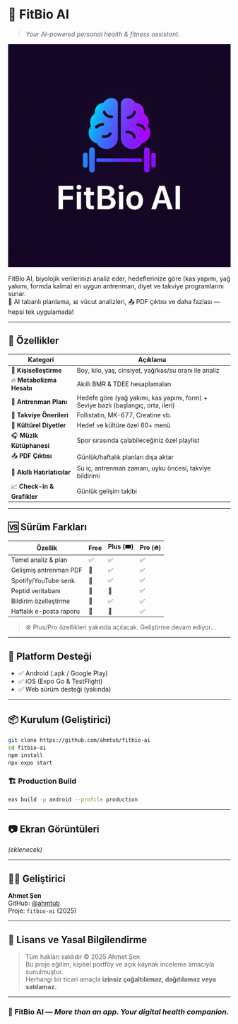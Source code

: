 
# 🧠 FitBio AI
> *Your AI-powered personal health & fitness assistant.*

![Splash Screen](./assets/splash-icon.png)

FitBio AI, biyolojik verilerinizi analiz eder, hedeflerinize göre (kas yapımı, yağ yakımı, formda kalma) en uygun antrenman, diyet ve takviye programlarını sunar.  
💪 AI tabanlı planlama, 📊 vücut analizleri, 📤 PDF çıktısı ve daha fazlası — hepsi tek uygulamada!

---

## 🚀 Özellikler

| Kategori | Açıklama |
|---------|----------|
| 🎯 **Kişiselleştirme** | Boy, kilo, yaş, cinsiyet, yağ/kas/su oranı ile analiz |
| 🔥 **Metabolizma Hesabı** | Akıllı BMR & TDEE hesaplamaları |
| 💪 **Antrenman Planı** | Hedefe göre (yağ yakımı, kas yapımı, form) + Seviye bazlı (başlangıç, orta, ileri) |
| 🧬 **Takviye Önerileri** | Follistatin, MK-677, Creatine vb. |
| 🥗 **Kültürel Diyetler** | Hedef ve kültüre özel 60+ menü |
| 🎧 **Müzik Kütüphanesi** | Spor sırasında çalabileceğiniz özel playlist |
| 📤 **PDF Çıktısı** | Günlük/haftalık planları dışa aktar |
| 🔔 **Akıllı Hatırlatıcılar** | Su iç, antrenman zamanı, uyku öncesi, takviye bildirimi |
| 📈 **Check-in & Grafikler** | Günlük gelişim takibi |

---

## 🆚 Sürüm Farkları

| Özellik                 | Free    | Plus (🎟️) | Pro (🔥) |
|-------------------------|---------|------------|-----------|
| Temel analiz & plan     | ✅       | ✅          | ✅         |
| Gelişmiş antrenman PDF  | 🚫       | ✅          | ✅         |
| Spotify/YouTube senk.   | 🚫       | ✅          | ✅         |
| Peptid veritabanı       | 🚫       | 🚫          | ✅         |
| Bildirim özelleştirme   | 🚫       | ✅          | ✅         |
| Haftalık e-posta raporu | 🚫       | 🚫          | ✅         |

> ⚙️ Plus/Pro özellikleri yakında açılacak. Geliştirme devam ediyor...

---

## 📲 Platform Desteği

- ✅ Android (.apk / Google Play)
- ✅ iOS (Expo Go & TestFlight)
- ✅ Web sürüm desteği (yakında)

---

## 📦 Kurulum (Geliştirici)

```bash
git clone https://github.com/ahmtub/fitbio-ai
cd fitbio-ai
npm install
npx expo start
```

### 🏗️ Production Build

```bash
eas build -p android --profile production
```

---

## 📷 Ekran Görüntüleri

_(eklenecek)_

---

## 👨‍💻 Geliştirici

**Ahmet Şen**  
GitHub: [@ahmtub](https://github.com/ahmtub)  
Proje: `fitbio-ai` (2025)

---

## 📜 Lisans ve Yasal Bilgilendirme

> Tüm hakları saklıdır © 2025 Ahmet Şen  
Bu proje eğitim, kişisel portföy ve açık kaynak inceleme amacıyla sunulmuştur.  
Herhangi bir ticari amaçla **izinsiz çoğaltılamaz, dağıtılamaz veya satılamaz.**

---

### 💬 FitBio AI — *More than an app. Your digital health companion.*
